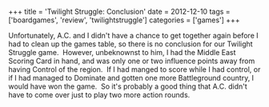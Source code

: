 +++
title = 'Twilight Struggle: Conclusion'
date = 2012-12-10
tags = ['boardgames', 'review', 'twilightstruggle']
categories = ['games']
+++

Unfortunately, A.C. and I didn't have a chance to get together again before I had to clean up the games table, so there is no conclusion for our Twilight Struggle game.  However, unbeknownst to him, I had the Middle East Scoring Card in hand, and was only one or two influence points away from having Control of the region.  If I had manged to score while I had control, or if I had managed to Dominate and gotten one more Battleground country, I would have won the game.  So it's probably a good thing that A.C. didn't have to come over just to play two more action rounds.
